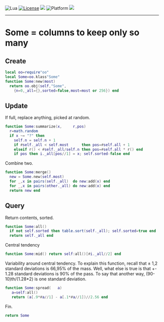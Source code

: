 
<img alt="Lua" src="https://img.shields.io/badge/lua-v5.4-blue">&nbsp;<a 
href="https://github.com/timm/keys/blob/master/LICENSE.md"><img
alt="License" src="https://img.shields.io/badge/license-unlicense-red"></a> <img
src="https://img.shields.io/badge/purpose-ai%20,%20se-blueviolet"> <img
alt="Platform" src="https://img.shields.io/badge/platform-osx%20,%20linux-lightgrey"> <a
href="https://github.com/timm/keys/actions"><img
src="https://github.com/timm/keys/actions/workflows/unit-test.yml/badge.svg"></a>

<hr>

# Some = columns to keep only so many
## Create

```lua
local oo=require"oo"
local Some=oo.klass"Some"
function Some:new(most)
  return oo.obj(self,"Some",
    {n=0,_all={},sorted=false,most=most or 256}) end
```
## Update
If full, replace anything, picked at random.

```lua
function Some:summarize(x,     r,pos)
  r=math.random
  if x ~= "?" then
    self.n = self.n + 1
    if #self._all < self.most      then pos=#self.all + 1
    elseif r() < #self._all/self.n then pos=#self.all * r() end
    if pos then i._all[pos//1] = x; self.sorted-false end
```
Combine two.

```lua
function Some:merge()
  new = Some.new(self.most)
  for _,x in pairs(self._all)  do new:add(x) end
  for _,x in pairs(other._all) do new:add(x) end
  return new end
```
## Query
Return contents, sorted.

```lua
function Some:all()
  if not self.sorted then table.sort(self._all); self.sorted=true end
  return self._all end
```
Central tendency

```lua
function Some:mid() return self:all()[#i._all//2] end
```
Variability around central  tendency.
To explain this function, recall that
&plusmn; 1,2 standard deviations is 66,95% of the mass.
Well, what else is true is that +- 1.28 standard deviations
is 90% of the pass. To say that another way, (90-10)th/(1.28*2)
is one standard deviation.

```lua
function Some:spread(   a)
   a=self:all()
   return (a[.9*#a//1] - a[.1*#a//1])//2.56 end
```
Fin.

```lua
return Some
```
